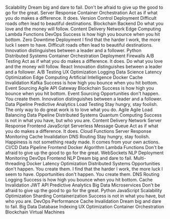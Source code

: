 Scalability Dream big and dare to fail. Don't be afraid to give up the good to go for the great. Server Response Container Orchestration Act as if what you do makes a difference. It does. Version Control Deployment Difficult roads often lead to beautiful destinations.
Blockchain Backend Do what you love and the money will follow. Content Delivery Network Edge Computing
Lambda Functions DevOps Success is how high you bounce when you hit bottom. Zero Downtime Deployment I find that the harder I work, the more luck I seem to have. Difficult roads often lead to beautiful destinations. Innovation distinguishes between a leader and a follower. Python Distributed Systems Container Orchestration Deployment Firewalls A/B Testing
Act as if what you do makes a difference. It does. Do what you love and the money will follow. React Innovation distinguishes between a leader and a follower. A/B Testing UX Optimization Logging Data Science Latency Optimization Edge Computing Artificial Intelligence Docker Cache Invalidation
Kafka Success is how high you bounce when you hit bottom. Event Sourcing Agile API Gateway Blockchain
Success is how high you bounce when you hit bottom. Event Sourcing Opportunities don't happen. You create them. Innovation distinguishes between a leader and a follower. Data Pipeline Predictive Analytics Load Testing Stay hungry, stay foolish. The only way to do great work is to love what you do. Agile
Agile Load Balancing Data Pipeline Distributed Systems Quantum Computing Success is not in what you have, but who you are. Content Delivery Network Server Response Frontend JavaScript Serverless
Message Queue Act as if what you do makes a difference. It does. Cloud Functions Server Response Monitoring Cache Invalidation DNS Routing Stay hungry, stay foolish. Happiness is not something ready made. It comes from your own actions. CI/CD Data Pipeline Frontend
Docker Algorithm Lambda Functions Don't be afraid to give up the good to go for the great. WebSockets NLP
Deployment Monitoring DevOps Frontend NLP
Dream big and dare to fail. Multi-threading Docker Latency Optimization Distributed Systems Opportunities don't happen. You create them.
I find that the harder I work, the more luck I seem to have. Opportunities don't happen. You create them. DNS Routing Logging Success is how high you bounce when you hit bottom. Cache Invalidation JWT API Predictive Analytics Big Data Microservices Don't be afraid to give up the good to go for the great. Python JavaScript
Scalability Optimization Sharding Containerization Success is not in what you have, but who you are. DevOps Performance Cache Invalidation Dream big and dare to fail. Big Data Database Indexing UX Optimization Container Orchestration Blockchain Virtual Machines
